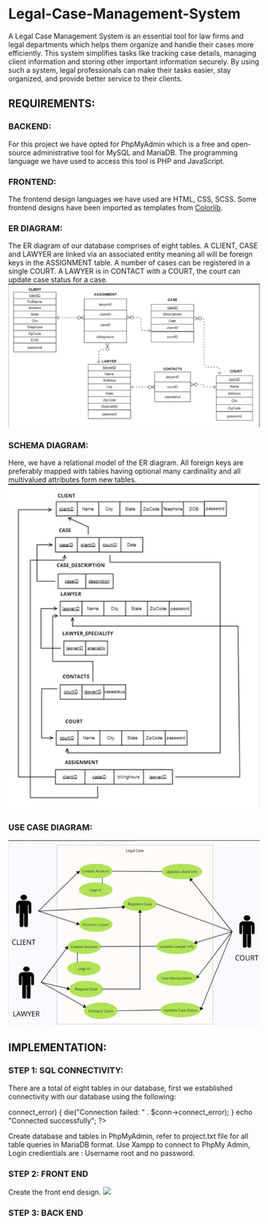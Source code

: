 # Legal-Case-Management-System
A Legal Case Management System is an essential tool for law firms and legal departments which 
helps them organize and handle their cases more efficiently. This system simplifies tasks like 
tracking case details, managing client information and storing other important information 
securely. By using such a system, legal professionals can make their tasks easier, stay organized, 
and provide better service to their clients.
## REQUIREMENTS:
### BACKEND:
For this project we have opted for PhpMyAdmin which is a free and open-source administrative 
tool for MySQL and MariaDB. The programming language we have used to access this tool is PHP 
and JavaScript.
### FRONTEND:
The frontend design languages we have used are HTML, CSS, SCSS. Some frontend designs have 
been imported as templates from [Colorlib]( https://colorlib.com/).
### ER DIAGRAM:
The ER diagram of our database comprises of eight tables. A CLIENT, CASE and LAWYER are 
linked via an associated entity meaning all will be foreign keys in the ASSIGNMENT table. A 
number of cases can be registered in a single COURT. A LAWYER is in CONTACT with a 
COURT, the court can update case status for a case.
<img src="erd.png">
### SCHEMA DIAGRAM:
Here, we have a relational model of the ER diagram. All foreign keys are preferably mapped 
with tables having optional many cardinality and all multivalued attributes form new tables.
<img src="relationals.png">
### USE CASE DIAGRAM:
<img src="usecase.png">

## IMPLEMENTATION:
### STEP 1:  SQL CONNECTIVITY:
There are a total of eight tables in our database, first we established connectivity with our 
database using the following:
<?php
$servername = "localhost";
$username = "root";
$password = "";
// Create connection
$conn = new mysqli($servername, $username, $password);
// Check connection
if ($conn->connect_error) {
 die("Connection failed: " . $conn->connect_error);
}
echo "Connected successfully";
?>
Create database and tables in PhpMyAdmin, refer to project.txt file for all table queries in MariaDB format. Use Xampp to connect to PhpMy Admin, Login credientials are : Username root and no password.
### STEP 2: FRONT END
Create the front end design.
<img src="frontpage">
### STEP 3: BACK END
